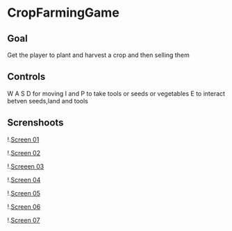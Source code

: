 # CropFarmingGame

## Goal

Get the player to plant and harvest a crop and then selling them

## Controls 

W A S D for moving I and P to take tools or seeds or vegetables E to interact betven seeds,land and tools

## Screnshoots

!.[Screen 01](https://raw.githubusercontent.com/DarioD19/CropFarmingGame/main/ScreenshotsFarm/Farming%20GFame%2001.PNG)

!.[Screen 02](https://raw.githubusercontent.com/DarioD19/CropFarmingGame/main/ScreenshotsFarm/Farming02.PNG)

!.[Screeen 03](https://raw.githubusercontent.com/DarioD19/CropFarmingGame/main/ScreenshotsFarm/Farming03.PNG)

!.[Screen 04](https://github.com/DarioD19/CropFarmingGame/blob/main/ScreenshotsFarm/Faarming04.PNG)

!.[Screen 05](https://raw.githubusercontent.com/DarioD19/CropFarmingGame/main/ScreenshotsFarm/Farming05.PNG)

!.[Screen 06](https://raw.githubusercontent.com/DarioD19/CropFarmingGame/main/ScreenshotsFarm/Farming06.PNG)

!.[Screen 07](https://raw.githubusercontent.com/DarioD19/CropFarmingGame/main/ScreenshotsFarm/Farming07.PNG)
